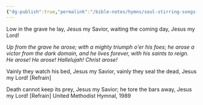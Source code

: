 ```yaml
---
{"dg-publish":true,"permalink":"/bible-notes/hymns/soul-stirring-songs-and-hymns/christ-arose/","title":"Christ Arose!","created":"","updated":""}
---
```



Low in the grave he lay, Jesus my Savior,
waiting the coming day, Jesus my Lord!

*Up from the grave he arose;
with a mighty triumph o'er his foes;
he arose a victor from the dark domain,
and he lives forever, with his saints to reign.
He arose! He arose! Hallelujah! Christ arose!*

Vainly they watch his bed, Jesus my Savior,
vainly they seal the dead, Jesus my Lord! [Refrain]

Death cannot keep its prey, Jesus my Savior;
he tore the bars away, Jesus my Lord! [Refrain]
United Methodist Hymnal, 1989